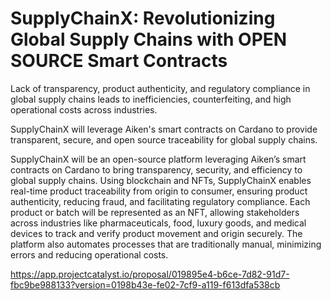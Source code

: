 # SupplyChainX: Revolutionizing Global Supply Chains with OPEN SOURCE Smart Contracts

Lack of transparency, product authenticity, and regulatory compliance in global supply chains leads to inefficiencies, counterfeiting, and high operational costs across industries.

SupplyChainX will leverage Aiken's smart contracts on Cardano to provide transparent, secure, and open source traceability for global supply chains.

SupplyChainX will be an open-source platform leveraging Aiken’s smart contracts on Cardano to bring transparency, security, and efficiency to global supply chains. Using blockchain and NFTs, SupplyChainX enables real-time product traceability from origin to consumer, ensuring product authenticity, reducing fraud, and facilitating regulatory compliance. Each product or batch will be represented as an NFT, allowing stakeholders across industries like pharmaceuticals, food, luxury goods, and medical devices to track and verify product movement and origin securely. The platform also automates processes that are traditionally manual, minimizing errors and reducing operational costs.

https://app.projectcatalyst.io/proposal/019895e4-b6ce-7d82-91d7-fbc9be988133?version=0198b43e-fe02-7cf9-a119-f613dfa538cb
